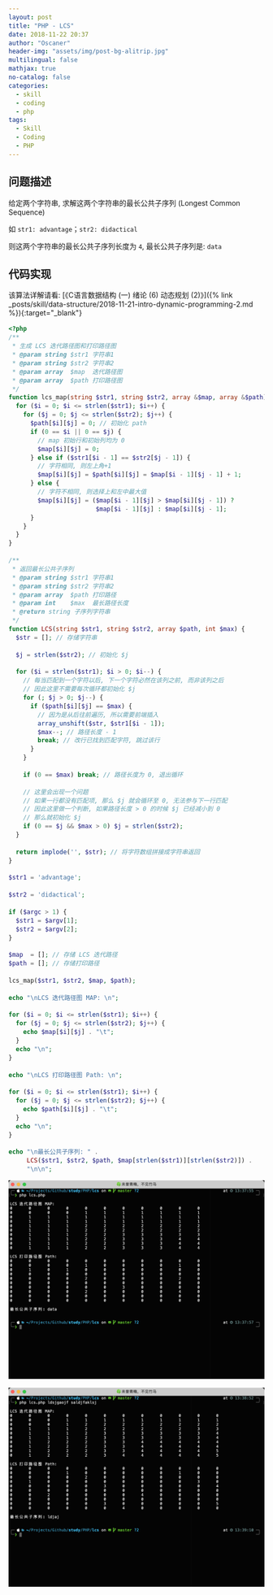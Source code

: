 ```yaml
---
layout: post
title: "PHP - LCS"
date: 2018-11-22 20:37
author: "Oscaner"
header-img: "assets/img/post-bg-alitrip.jpg"
multilingual: false
mathjax: true
no-catalog: false
categories:
  - skill
  - coding
  - php
tags:
  - Skill
  - Coding
  - PHP
---
```


## 问题描述

给定两个字符串, 求解这两个字符串的最长公共子序列 (Longest Common Sequence)

如 `str1: advantage`；`str2: didactical`

则这两个字符串的最长公共子序列长度为 `4`, 最长公共子序列是: `data`

## 代码实现

该算法详解请看: [《C语言数据结构 (一) 绪论 (6) 动态规划 (2)》]({% link _posts/skill/data-structure/2018-11-21-intro-dynamic-programming-2.md %}){:target="_blank"}

```php
<?php
/**
 * 生成 LCS 迭代路径图和打印路径图
 * @param string $str1 字符串1
 * @param string $str2 字符串2
 * @param array  $map  迭代路径图
 * @param array  $path 打印路径图
 */
function lcs_map(string $str1, string $str2, array &$map, array &$path) {
  for ($i = 0; $i <= strlen($str1); $i++) {
    for ($j = 0; $j <= strlen($str2); $j++) {
      $path[$i][$j] = 0; // 初始化 path
      if (0 == $i || 0 == $j) {
        // map 初始行和初始列均为 0
        $map[$i][$j] = 0;
      } else if ($str1[$i - 1] == $str2[$j - 1]) {
        // 字符相同, 则左上角+1
        $map[$i][$j] = $path[$i][$j] = $map[$i - 1][$j - 1] + 1;
      } else {
        // 字符不相同, 则选择上和左中最大值
        $map[$i][$j] = ($map[$i - 1][$j] > $map[$i][$j - 1]) ?
                        $map[$i - 1][$j] : $map[$i][$j - 1];
      }
    }
  }
}

/**
 * 返回最长公共子序列
 * @param string $str1 字符串1
 * @param string $str2 字符串2
 * @param array  $path 打印路径
 * @param int    $max  最长路径长度
 * @return string 子序列字符串
 */
function LCS(string $str1, string $str2, array $path, int $max) {
  $str = []; // 存储字符串

  $j = strlen($str2); // 初始化 $j

  for ($i = strlen($str1); $i > 0; $i--) {
    // 每当匹配到一个字符以后, 下一个字符必然在该列之前, 而非该列之后
    // 因此这里不需要每次循环都初始化 $j
    for (; $j > 0; $j--) {
      if ($path[$i][$j] == $max) {
        // 因为是从后往前遍历, 所以需要前端插入
        array_unshift($str, $str1[$i - 1]);
        $max--; // 路径长度 - 1
        break; // 改行已找到匹配字符, 跳过该行
      }
    }

    if (0 == $max) break; // 路径长度为 0, 退出循环

    // 这里会出现一个问题
    // 如果一行都没有匹配项, 那么 $j 就会循环至 0, 无法参与下一行匹配
    // 因此这里做一个判断, 如果路径长度 > 0 的时候 $j 已经减小到 0
    // 那么就初始化 $j
    if (0 == $j && $max > 0) $j = strlen($str2);
  }

  return implode('', $str); // 将字符数组拼接成字符串返回
}

$str1 = 'advantage';

$str2 = 'didactical';

if ($argc > 1) {
  $str1 = $argv[1];
  $str2 = $argv[2];
}

$map  = []; // 存储 LCS 迭代路径
$path = []; // 存储打印路径

lcs_map($str1, $str2, $map, $path);

echo "\nLCS 迭代路径图 MAP: \n";

for ($i = 0; $i <= strlen($str1); $i++) {
  for ($j = 0; $j <= strlen($str2); $j++) {
    echo $map[$i][$j] . "\t";
  }
  echo "\n";
}

echo "\nLCS 打印路径图 Path: \n";

for ($i = 0; $i <= strlen($str1); $i++) {
  for ($j = 0; $j <= strlen($str2); $j++) {
    echo $path[$i][$j] . "\t";
  }
  echo "\n";
}

echo "\n最长公共子序列: " .
     LCS($str1, $str2, $path, $map[strlen($str1)][strlen($str2)]) .
     "\n\n";
```

![1.png](/assets/img/in-post/skill/coding/post-php-lcs/1.png)

![2.png](/assets/img/in-post/skill/coding/post-php-lcs/2.png)
